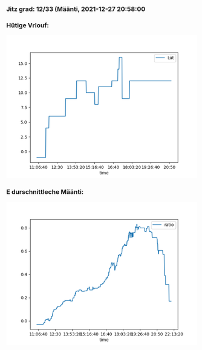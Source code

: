 ### Jitz grad: 12/33 (Määnti, 2021-12-27 20:58:00

### Hütige Vrlouf:
![Graph](Today.png)

### E durschnittleche Määnti:
![Graph](Määnti.png)
